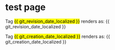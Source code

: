 # test page

Tag <mark>\{\{ git_revision_date_localized \}\}</mark> renders as: {{ git_revision_date_localized }}

Tag <mark>\{\{ git_creation_date_localized \}\}</mark> renders as: {{ git_creation_date_localized }}
